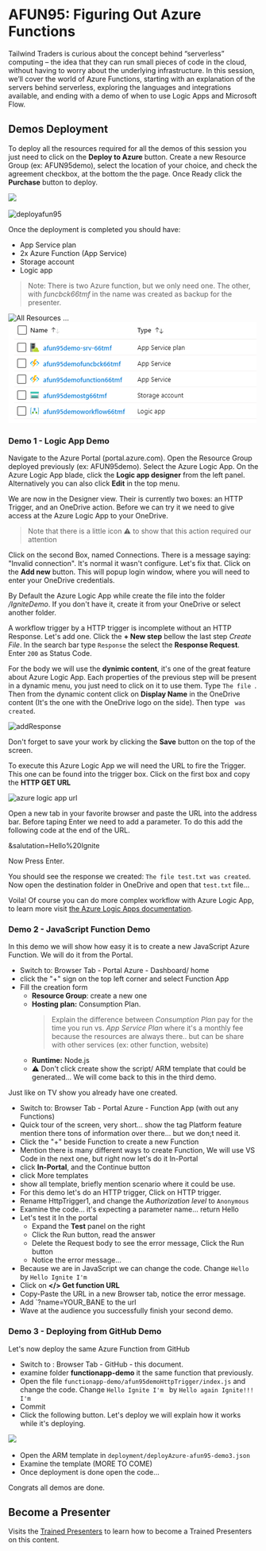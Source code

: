 # AFUN95: Figuring Out Azure Functions

Tailwind Traders is curious about the concept behind “serverless” computing – the idea that they can run small pieces of code in the cloud, without having to worry about the underlying infrastructure. In this session, we’ll cover the world of Azure Functions, starting with an explanation of the servers behind serverless, exploring the languages and integrations available, and ending with a demo of when to use Logic Apps and Microsoft Flow. 


## Demos Deployment

To deploy all the resources required for all the demos of this session you just need to click on the **Deploy to Azure** button. Create a new Resource Group (ex: AFUN95demo), select the location of your choice, and check the agreement checkbox, at the bottom the the page. Once Ready click the **Purchase** button to deploy.

<a href="https://portal.azure.com/#create/Microsoft.Template/uri/https%3A%2F%2Fraw.githubusercontent.com%2Ffboucher%2Fignite-learning-paths%2Fmaster%2Fafun%2Fafun95%2Fdeployment%2FdeployAzure.json" target="_blank"><img src="https://azuredeploy.net/deploybutton.png"/></a>

![deployafun95][deployafun95]

Once the deployment is completed you should have:

- App Service plan
- 2x Azure Function (App Service) 
- Storage account
- Logic app

> Note: There is two Azure function, but we only need one. The other, with *funcbck66tmf* in the name was created as backup for the presenter.

![All Resources][allResources]
...
![allResources1][allResources1]


### Demo 1 - Logic App Demo

Navigate to the Azure Portal (portal.azure.com). Open the Resource Group deployed previously (ex: AFUN95demo). Select the Azure Logic App. On the Azure Logic App blade, click the **Logic app designer** from the left panel. Alternatively you can also click **Edit** in the top menu. 

We are now in the Designer view. Their is currently two boxes: an HTTP Trigger, and an OneDrive action. Before we can try it we need to give access at the Azure Logic App to your OneDrive.

> Note that there is a little icon ⚠️ to show that this action required our attention

Click on the second Box, named Connections. There is a message saying: "Invalid connection". It's normal it wasn't configure. Let's fix that. Click on the **Add new** button. This will popup login window, where you will need to enter your OneDrive credentials.

By Default the Azure Logic App while create the file into the folder */IgniteDemo*. If you don't have it, create it from your OneDrive or select another folder.

A workflow trigger by a HTTP trigger is incomplete without an HTTP Response. Let's add one. Click the **+ New step** bellow the last step *Create File*. In the search bar type `Response` the select the **Response Request**. Enter `200` as Status Code. 

For the body we will use the **dynimic content**, it's one of the great feature about Azure Logic App. Each properties of the previous step will be present in a dynamic menu, you just need to click on it to use them. Type `The file `. Then from the dynamic content click on **Display Name** in the OneDrive content (It's the one with the OneDrive logo on the side). Then type ` was created`.

![addResponse][addResponse]

Don't forget to save your work by clicking the **Save** button on the top of the screen.

To execute this Azure Logic App we will need the URL to fire the Trigger. This one can be found into the trigger box. Click on the first box and copy the **HTTP GET URL**

![azure logic app url][azurelogicappurl]

Open a new tab in your favorite browser and paste the URL into the address bar. Before taping Enter we need to add a parameter.  To do this add the following code at the end of the URL.

  &salutation=Hello%20Ignite

Now Press Enter.

You should see the response we created: `The file test.txt was created`. Now open the destination folder in OneDrive and open that `test.txt` file...

Voila! Of course you can do more complex workflow with Azure Logic App, to learn more visit [the Azure Logic Apps documentation](https://docs.microsoft.com/en-us/azure/logic-apps/).

### Demo 2 - JavaScript Function Demo

In this demo we will show how easy it is to create a new JavaScript Azure Function. We will do it from the Portal.

- Switch to: Browser Tab - Portal Azure - Dashboard/ home
- click the "+" sign on the top left corner and select Function App
- Fill the creation form
    * **Resource Group**: create a new one
    * **Hosting plan:** Consumption Plan. 
      > Explain the difference between *Consumption Plan* pay for the time you run vs. *App Service Plan* where it's a monthly fee because the resources are always there.. but can be share with other services (ex: other function, website)
    * **Runtime:** Node.js 
    * ⚠ Don't click create show the script/ ARM template that could be generated... We will come back to this in the third demo.


Just like on TV show you already have one created.

- Switch to: Browser Tab - Portal Azure - Function App (with out any Functions)
- Quick tour of the screen, very short... show the tag Platform feature mention there tons of information over there... but we don;t need it.
- Click the "+" beside Function to create a new Function
- Mention there is many different ways to create Function, We will use VS Code in the next one, but right now let's do it In-Portal
- click **In-Portal**, and the Continue button
- click More templates
- show all template, briefly mention scenario where it could be use.
- For this demo let's do an HTTP trigger, Click on HTTP trigger.
- Rename HttpTrigger1, and change the *Authorization level* to `Anonymous`
- Examine the code... it's expecting a parameter name... return Hello 
- Let's test it In the portal
    * Expand the **Test** panel on the right
    * Click the Run button, read the answer
    * Delete the Request body to see the error message, Click the Run button
    * Notice the error message... 
- Because we are in JavaScript we can change the code. Change `Hello ` by `Hello Ignite I'm `
- Click on **</> Get function URL**  
- Copy-Paste the URL in a new Browser tab, notice the error message.
- Add `?name=YOUR_BANE to the url
- Wave at the audience you successfully finish your second demo.



### Demo 3 - Deploying from GitHub Demo

Let's now deploy the same Azure Function from GitHub

- Switch to : Browser Tab - GitHub - this document.
- examine folder **functionapp-demo** it the same function that previously.
- Open the file `functionapp-demo/afun95demoHttpTrigger/index.js` and change the code. Change `Hello Ignite I'm ` by `Hello again Ignite!!! I'm `
- Commit
- Click the following button. Let's deploy we will explain how it works while it's deploying.

<a href="https://portal.azure.com/#create/Microsoft.Template/uri/https%3A%2F%2Fraw.githubusercontent.com%2Ffboucher%2Fignite-learning-paths%2Fmaster%2Fafun%2Fafun95%2Fdeployment%2FdeployAzure-afun95-demo3.json" target="_blank"><img src="https://azuredeploy.net/deploybutton.png"/></a>

- Open the ARM template in `deployment/deployAzure-afun95-demo3.json`
- Examine the template (MORE TO COME)
- Once deployment is done open the code...

Congrats all demos are done.

## Become a Presenter

Visits the [Trained Presenters](https://github.com/microsoft/ignite-learning-paths-training/tree/master/afun/afun95) to learn how to become a Trained Presenters on this content.



[allResources]: ../assets/all-afun95-resources.png
[allResources1]: afun/afun95/assets/all-afun95-resources.png
[deployafun95]: ../assets/deployafun95.png
[azurelogicappurl]: ../assets/azurelogicappurl.png
[addResponse]: ../assets/addResponse.png
